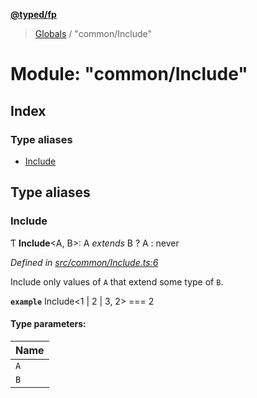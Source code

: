 **[@typed/fp](../README.md)**

> [Globals](../globals.md) / "common/Include"

# Module: "common/Include"

## Index

### Type aliases

* [Include](_common_include_.md#include)

## Type aliases

### Include

Ƭ  **Include**\<A, B>: A *extends* B ? A : never

*Defined in [src/common/Include.ts:6](https://github.com/TylorS/typed-fp/blob/ac98ca1/src/common/Include.ts#L6)*

Include only values of `A` that extend some type of `B`.

**`example`** 
Include<1 | 2 | 3, 2> === 2

#### Type parameters:

Name |
------ |
`A` |
`B` |
